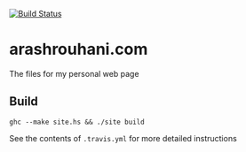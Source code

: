 [![Build Status](https://travis-ci.org/Tarrasch/arashrouhani.com.png)](https://travis-ci.org/Tarrasch/arashrouhani.com)

arashrouhani.com
================

The files for my personal web page

## Build

    ghc --make site.hs && ./site build

See the contents of `.travis.yml` for more detailed instructions
